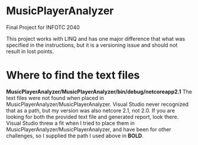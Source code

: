 # MusicPlayerAnalyzer
Final Project for INFOTC 2040

This project works with LINQ and has one major difference that what was specified in the instructions, but it is a versioning issue and should not result in lost points.

# Where to find the text files
**MusicPlayerAnalyzer/MusicPlayerAnalyzer/bin/debug/netcoreapp2.1**
The text files were not found when placed in MusicPlayerAnalyzer/MusicPlayerAnalyzer. Visual Studio never recognized that as a path, but my version was also netcore 2.1, not 2.0. If you are looking for both the provided text file and generated report, look there. Visual Studio threw a fit when I tried to place them in MusicPlayerAnalyzer/MusicPlayerAnalyzer, and have been for other challenges, so I supplied the path I used above in **BOLD**.
